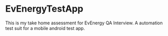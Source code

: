 # EvEnergyTestApp
This is my take home assessment for EvEnergy QA Interview. A automation test suit for a mobile android test app. 
